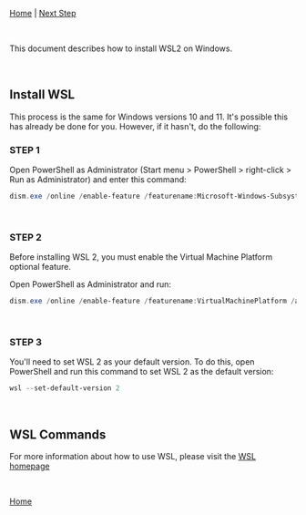 [Home](README.md) | [Next Step](install-vscode.md)

<br/>

This document describes how to install WSL2 on Windows. 

<br>

## Install WSL

This process is the same for Windows versions 10 and 11. It's possible this has already be done for you. However, if it hasn't, do the following:

### STEP 1

Open PowerShell as Administrator (Start menu > PowerShell > right-click > Run as Administrator) and enter this command:

```powershell
dism.exe /online /enable-feature /featurename:Microsoft-Windows-Subsystem-Linux /all /norestart
```

<br>

### STEP 2

Before installing WSL 2, you must enable the Virtual Machine Platform optional feature.

Open PowerShell as Administrator and run:

```powershell
dism.exe /online /enable-feature /featurename:VirtualMachinePlatform /all /norestart
```

<br>

### STEP 3

You'll need to set WSL 2 as your default version. To do this, open PowerShell and run this command to set WSL 2 as the default version:

```powershell
wsl --set-default-version 2
```

<br>

## WSL Commands

For more information about how to use WSL, please visit the [WSL homepage](https://learn.microsoft.com/en-us/windows/wsl/basic-commands)

<br>

[Home](README.md)
